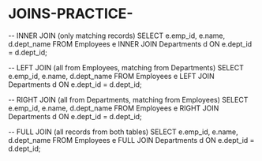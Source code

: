 # JOINS-PRACTICE-
-- INNER JOIN (only matching records)
SELECT e.emp_id, e.name, d.dept_name 
FROM Employees e
INNER JOIN Departments d ON e.dept_id = d.dept_id;

-- LEFT JOIN (all from Employees, matching from Departments)
SELECT e.emp_id, e.name, d.dept_name 
FROM Employees e
LEFT JOIN Departments d ON e.dept_id = d.dept_id;

-- RIGHT JOIN (all from Departments, matching from Employees)
SELECT e.emp_id, e.name, d.dept_name 
FROM Employees e
RIGHT JOIN Departments d ON e.dept_id = d.dept_id;

-- FULL JOIN (all records from both tables)
SELECT e.emp_id, e.name, d.dept_name 
FROM Employees e
FULL JOIN Departments d ON e.dept_id = d.dept_id;
